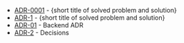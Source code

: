 

<!-- adrlog -->

* [ADR-0001](0001-third-party-libs.md) - {short title of solved problem and solution}
* [ADR-1](adr-template.md) - {short title of solved problem and solution}
* [ADR-01](backend/01-adr.md) - Backend ADR
* [ADR-2](README.md) - Decisions

<!-- adrlogstop -->




